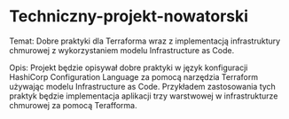 # Techniczny-projekt-nowatorski

Temat: Dobre praktyki dla Terraforma wraz z implementacją infrastruktury chmurowej z wykorzystaniem modelu Infrastructure as Code.

Opis: Projekt będzie opisywał dobre praktyki w język konfiguracji HashiCorp Configuration Language za pomocą narzędzia Terraform używając modelu Infrastructure as Code. Przykładem zastosowania tych praktyk będzie implementacja aplikacji trzy warstwowej w infrastrukturze chmurowej za pomocą Terafforma.
